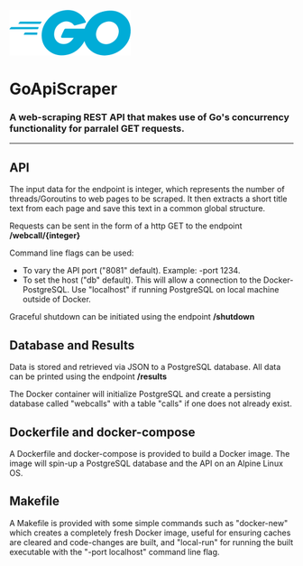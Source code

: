 ![Go logo](img.png)


# GoApiScraper
### A web-scraping REST API that makes use of Go's concurrency functionality for parralel GET requests.
___

## API
The input data for the endpoint is integer, which represents the number of threads/Goroutins to web pages to be scraped.
It then extracts a short title text from each page and save this text in a common global structure.

Requests can be sent in the form of a http GET to the endpoint **/webcall/{integer}**

Command line flags can be used:
* To vary the API port ("8081" default). Example: -port 1234.
* To set the host ("db" default). This will allow a connection to the Docker-PostgreSQL. Use "localhost" if running PostgreSQL on local machine outside of Docker.

Graceful shutdown can be initiated using the endpoint **/shutdown**

## Database and Results

Data is stored and retrieved via JSON to a PostgreSQL database.
All data can be printed using the endpoint **/results**

The Docker container will initialize PostgreSQL and create a persisting database called "webcalls" with a table "calls" if one does not already exist.

## Dockerfile and docker-compose
A Dockerfile and docker-compose is provided to build a Docker image.
The image will spin-up a PostgreSQL database and the API on an Alpine Linux OS.

## Makefile
A Makefile is provided with some simple commands such as "docker-new" which creates a completely fresh Docker image, useful for ensuring caches are cleared and code-changes are built, and "local-run" for running the built executable with the "-port localhost" command line flag. 
